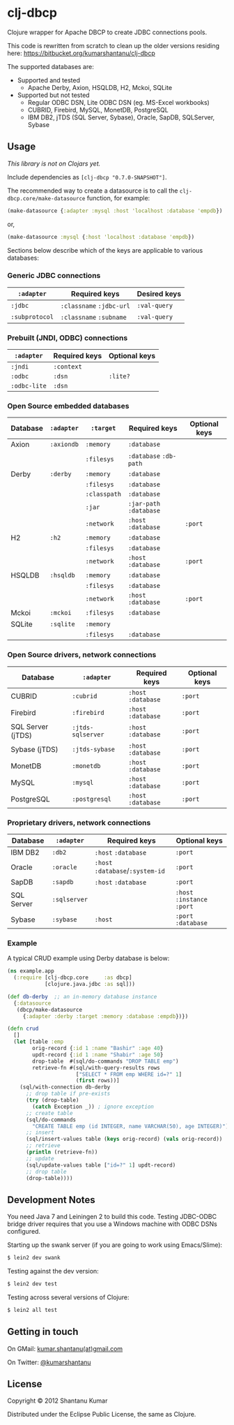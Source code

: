 # clj-dbcp

Clojure wrapper for Apache DBCP to create JDBC connections pools.

This code is rewritten from scratch to clean up the older versions residing
here: https://bitbucket.org/kumarshantanu/clj-dbcp

The supported databases are:
* Supported and tested
  * Apache Derby, Axion, HSQLDB, H2, Mckoi, SQLite
* Supported but not tested
  * Regular ODBC DSN, Lite ODBC DSN (eg. MS-Excel workbooks)
  * CUBRID, Firebird, MySQL, MonetDB, PostgreSQL
  * IBM DB2, jTDS (SQL Server, Sybase), Oracle, SapDB, SQLServer, Sybase


## Usage

_This library is not on Clojars yet._

Include dependencies as `[clj-dbcp "0.7.0-SNAPSHOT"]`.

The recommended way to create a datasource is to call the
`clj-dbcp.core/make-datasource` function, for example:

```clojure
(make-datasource {:adapter :mysql :host 'localhost :database 'empdb})
```

or,

```clojure
(make-datasource :mysql {:host 'localhost :database 'empdb})
```

Sections below describe which of the keys are applicable to various databases:

### Generic JDBC connections

| `:adapter`     | Required keys            | Desired keys |
|----------------|--------------------------|--------------|
| `:jdbc`        | `:classname` `:jdbc-url` | `:val-query` |
| `:subprotocol` | `:classname` `:subname`  | `:val-query` |


### Prebuilt (JNDI, ODBC) connections

| `:adapter`   | Required keys | Optional keys |
|--------------|---------------|---------------|
| `:jndi`      | `:context`    |               |
| `:odbc`      | `:dsn`        | `:lite?`      |
| `:odbc-lite` | `:dsn`        |               |


### Open Source embedded databases

| Database | `:adapter` | `:target`  | Required keys           | Optional keys |
|----------|------------|------------|-------------------------|---------------|
| Axion    | `:axiondb` | `:memory`  | `:database`             |               |
|          |            | `:filesys` | `:database` `:db-path`  |               |
| Derby    | `:derby`   | `:memory`  | `:database`             |               |
|          |            | `:filesys` | `:database`             |               |
|          |            |`:classpath`| `:database`             |               |
|          |            | `:jar`     | `:jar-path` `:database` |               |
|          |            | `:network` | `:host` `:database`     | `:port`       |
| H2       | `:h2`      | `:memory`  | `:database`             |               |
|          |            | `:filesys` | `:database`             |               |
|          |            | `:network` | `:host` `:database`     | `:port`       |
| HSQLDB   | `:hsqldb`  | `:memory`  | `:database`             |               |
|          |            | `:filesys` | `:database`             |               |
|          |            | `:network` | `:host` `:database`     | `:port`       |
| Mckoi    | `:mckoi`   | `:filesys` | `:database`             |               |
| SQLite   | `:sqlite`  | `:memory`  |                         |               |
|          |            | `:filesys` | `:database`             |               |


### Open Source drivers, network connections

| Database          | `:adapter`        | Required keys       | Optional keys |
|-------------------|-------------------|---------------------|---------------|
| CUBRID            | `:cubrid`         | `:host` `:database` | `:port`       |
| Firebird          | `:firebird`       | `:host` `:database` | `:port`       |
| SQL Server (jTDS) | `:jtds-sqlserver` | `:host` `:database` | `:port`       |
| Sybase (jTDS)     | `:jtds-sybase`    | `:host` `:database` | `:port`       |
| MonetDB           | `:monetdb`        | `:host` `:database` | `:port`       |
| MySQL             | `:mysql`          | `:host` `:database` | `:port`       |
| PostgreSQL        | `:postgresql`     | `:host` `:database` | `:port`       |


### Proprietary drivers, network connections

| Database   | `:adapter`   | Required keys                    | Optional keys |
|------------|--------------|----------------------------------|---------------|
| IBM DB2    | `:db2`       | `:host` `:database`              | `:port`       |
| Oracle     | `:oracle`    | `:host` `:database`/`:system-id` | `:port`       |
| SapDB      | `:sapdb`     | `:host` `:database`              | `:port`       |
| SQL Server | `:sqlserver` |                                  | `:host` `:instance` `:port` |
| Sybase     | `:sybase`    | `:host`                          | `:port` `:database` |:


### Example

A typical CRUD example using Derby database is below:

```clojure
(ns example.app
  (:require [clj-dbcp.core     :as dbcp]
            [clojure.java.jdbc :as sql]))

(def db-derby  ;; an in-memory database instance
  {:datasource
   (dbcp/make-datasource
     {:adapter :derby :target :memory :database :empdb})})

(defn crud
  []
  (let [table :emp
        orig-record {:id 1 :name "Bashir" :age 40}
        updt-record {:id 1 :name "Shabir" :age 50}
        drop-table  #(sql/do-commands "DROP TABLE emp")
        retrieve-fn #(sql/with-query-results rows
                      ["SELECT * FROM emp WHERE id=?" 1]
                      (first rows))]
    (sql/with-connection db-derby
      ;; drop table if pre-exists
      (try (drop-table)
        (catch Exception _)) ; ignore exception
      ;; create table
      (sql/do-commands
        "CREATE TABLE emp (id INTEGER, name VARCHAR(50), age INTEGER)")
      ;; insert
      (sql/insert-values table (keys orig-record) (vals orig-record))
      ;; retrieve
      (println (retrieve-fn))
      ;; update
      (sql/update-values table ["id=?" 1] updt-record)
      ;; drop table
      (drop-table))))
```


## Development Notes

You need Java 7 and Leiningen 2 to build this code. Testing JDBC-ODBC bridge
driver requires that you use a Windows machine with ODBC DSNs configured.

Starting up the swank server (if you are going to work using Emacs/Slime):

```bash
$ lein2 dev swank
```

Testing against the dev version:

```bash
$ lein2 dev test
```

Testing across several versions of Clojure:

```bash
$ lein2 all test
```


## Getting in touch

On GMail: [kumar.shantanu(at)gmail.com](mailto:kumar.shantanu@gmail.com)

On Twitter: [@kumarshantanu](https://twitter.com/kumarshantanu)


## License

Copyright © 2012 Shantanu Kumar

Distributed under the Eclipse Public License, the same as Clojure.
